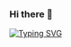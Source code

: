 ### Hi there 👋

<a text-align="centre" href="https://git.io/typing-svg"><img src="https://readme-typing-svg.demolab.com?font=Oswald&size=30&duration=4000&pause=1800&color=1AF71C&background=8EFFAD00&center=true&width=435&lines=%3Cscript%3Ealert(%22SrPatoMan%22)%3C%2Fscript%3E" alt="Typing SVG" /></a>

